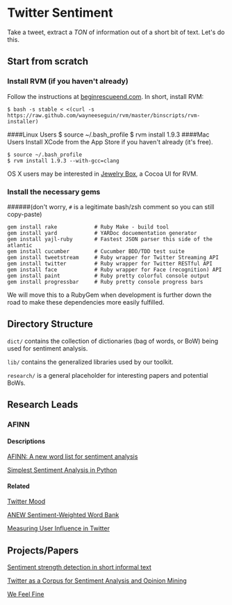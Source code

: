 Twitter Sentiment
=================
Take a tweet, extract a *TON* of information out of a short bit of text.
Let's do this.

Start from scratch
------------------
### Install RVM (if you haven't already)
Follow the instructions at [beginrescueend.com](http://beginrescueend.com/). In short, install RVM:

	$ bash -s stable < <(curl -s https://raw.github.com/wayneeseguin/rvm/master/binscripts/rvm-installer)
	
####Linux Users
	$ source ~/.bash_profile
	$ rvm install 1.9.3 
####Mac Users
Install XCode from the App Store if you haven't already (it's free).

	$ source ~/.bash_profile
	$ rvm install 1.9.3 --with-gcc=clang

OS X users may be interested in [Jewelry Box](http://unfiniti.com/software/mac/jewelrybox), a Cocoa UI for RVM.

### Install the necessary gems
######(don't worry, `#` is a legitimate bash/zsh comment so you can still copy-paste)

	gem install rake 			# Ruby Make - build tool
	gem install yard 			# YARDoc docuementation generator
	gem install yajl-ruby		# Fastest JSON parser this side of the atlantic
	gem install cucumber		# Cucumber BDD/TDD test suite
	gem install tweetstream		# Ruby wrapper for Twitter Streaming API
	gem install twitter			# Ruby wrapper for Twitter RESTful API
	gem install face			# Ruby wrapper for Face (recognition) API
	gem install paint			# Ruby pretty colorful console output
	gem install progressbar		# Ruby pretty console progress bars
	
We will move this to a RubyGem when development is further down the road to make these dependencies more easily fulfilled.

Directory Structure
-------------------
`dict/` contains the collection of dictionaries (bag of words, or BoW) being used for sentiment analysis.

`lib/` contains the generalized libraries used by our toolkit.

`research/` is a general placeholder for interesting papers and potential BoWs.
	

Research Leads
--------------
### AFINN
#### Descriptions
[AFINN: A new word list for sentiment analysis](http://fnielsen.posterous.com/afinn-a-new-word-list-for-sentiment-analysis)

[Simplest Sentiment Analysis in Python](http://fnielsen.posterous.com/simplest-sentiment-analysis-in-python-with-af)

#### Related
[Twitter Mood](http://www.ccs.neu.edu/home/amislove/twittermood/)

[ANEW Sentiment-Weighted Word Bank](http://csea.phhp.ufl.edu/media/anewmessage.html)

[Measuring User Influence in Twitter](http://an.kaist.ac.kr/~mycha/docs/icwsm2010_cha.pdf)


Projects/Papers
---------------

[Sentiment strength detection in short informal text](http://onlinelibrary.wiley.com/doi/10.1002/asi.21416/abstract)

[Twitter as a Corpus for Sentiment Analysis and Opinion Mining](http://deepthoughtinc.com/wp-content/uploads/2011/01/Twitter-as-a-Corpus-for-Sentiment-Analysis-and-Opinion-Mining.pdf)

[We Feel Fine](http://wefeelfine.org/faq.html)


